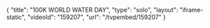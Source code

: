 {
    "title": "100K WORLD WATER DAY",
    "type": "solo",
    "layout": "iframe-static",
    "videoId": "159207",
    "url": "\/tvpembed\/159207"
}